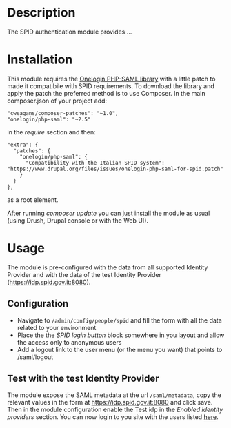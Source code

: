 # Description

The SPID authentication module provides ...

# Installation

This module requires the [Onelogin PHP-SAML library](https://github.com/onelogin/php-saml) with a little patch to made
it compatibile with SPID requirements. To download the library and apply the patch the preferred method is to use
Composer. In the main composer.json of your project add:

```
"cweagans/composer-patches": "~1.0",
"onelogin/php-saml": "~2.5"
``` 

in the *require* section and then:

```
"extra": {
  "patches": {
    "onelogin/php-saml": {
      "Compatibility with the Italian SPID system": "https://www.drupal.org/files/issues/onelogin-php-saml-for-spid.patch"
    }
  }
},
```

as a root element.

After running *composer update* you can just install the module as usual (using Drush, Drupal console or with the Web
UI).

# Usage
 
The module is pre-configured with the data from all supported Identity Provider and with the data of the test Identity
Provider (https://idp.spid.gov.it:8080).

## Configuration

* Navigate to `/admin/config/people/spid` and fill the form with all the data related to your environment
* Place the the *SPID login button* block somewhere in you layout and allow the access only to anonymous users
* Add a logout link to the user menu (or the menu you want) that points to /saml/logout

## Test with the test Identity Provider

The module expose the SAML metadata at the url `/saml/metadata`, copy the relevant values in the form at
https://idp.spid.gov.it:8080 and click save. Then in the module configuration enable the Test idp in the *Enabled
identity providers* section. You can now login to you site with the users listed [here](https://idp.spid.gov.it:8080/#/publicusers). 

